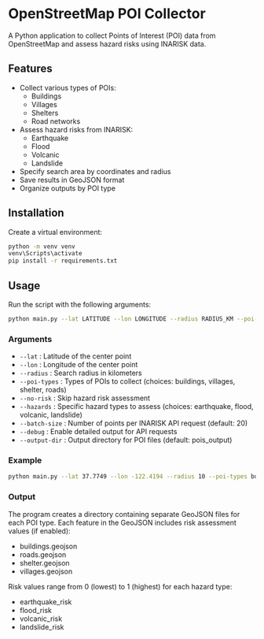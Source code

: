 # OpenStreetMap POI Collector

A Python application to collect Points of Interest (POI) data from OpenStreetMap and assess hazard risks using INARISK data.

## Features

- Collect various types of POIs:
  - Buildings
  - Villages
  - Shelters
  - Road networks
- Assess hazard risks from INARISK:
  - Earthquake
  - Flood
  - Volcanic
  - Landslide
- Specify search area by coordinates and radius
- Save results in GeoJSON format
- Organize outputs by POI type

## Installation
Create a virtual environment:
```bash
python -m venv venv
venv\Scripts\activate
pip install -r requirements.txt
```

## Usage
Run the script with the following arguments:
```bash
python main.py --lat LATITUDE --lon LONGITUDE --radius RADIUS_KM --poi-types TYPE1 [TYPE2 ...] --output-dir OUTPUT_DIR
```
### Arguments
- `--lat` : Latitude of the center point
- `--lon` : Longitude of the center point
- `--radius` : Search radius in kilometers
- `--poi-types` : Types of POIs to collect (choices: buildings, villages, shelter, roads)
- `--no-risk` : Skip hazard risk assessment
- `--hazards` : Specific hazard types to assess (choices: earthquake, flood, volcanic, landslide)
- `--batch-size` : Number of points per INARISK API request (default: 20)
- `--debug` : Enable detailed output for API requests
- `--output-dir` : Output directory for POI files (default: pois_output)

### Example
```bash
python main.py --lat 37.7749 --lon -122.4194 --radius 10 --poi-types buildings villages --hazards earthquake flood --batch-size 10 --debug --output-dir my_pois
```
### Output
The program creates a directory containing separate GeoJSON files for each POI type. Each feature in the GeoJSON includes risk assessment values (if enabled):
- buildings.geojson
- roads.geojson
- shelter.geojson
- villages.geojson

Risk values range from 0 (lowest) to 1 (highest) for each hazard type:
- earthquake_risk
- flood_risk
- volcanic_risk
- landslide_risk